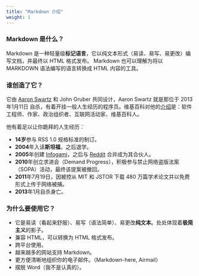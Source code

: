 ```yaml
---
title: "Markdown 介绍"
weight: 1
---
```

### Markdown 是什么？

Markdown 是一种轻量级**标记语言**，它以纯文本形式（易读、易写、易更改）编写文档，并最终以 HTML 格式发布。
Markdown 也可以理解为将以 MARKDOWN 语法编写的语言转换成 HTML 内容的工具。

### 谁创造了它？

它由 [Aaron Swartz](http://www.aaronsw.com/) 和 John Gruber 共同设计，Aaron Swartz 就是那位于 2013年1月11日 自杀，有着开挂一般人生经历的程序员。维基百科对他的[介绍](https://zh.wikipedia.org/wiki/亚伦·斯沃茨)是：软件工程师、作家、政治组织者、互联网活动家、维基百科人。

他有着足以让你跪拜的人生经历：

- **14岁**参与 RSS 1.0 规格标准的制订。
- **2004**年入读**斯坦福**，之后退学。
- **2005**年创建 [Infogami](http://infogami.org/)，之后与 [Reddit](http://www.reddit.com/) 合并成为其合伙人。
- **2010**年创立求进会（Demand Progress），积极参与禁止网络盗版法案（SOPA）活动，最终该提案被撤回。
- **2011**年7月19日，因被控从 MIT 和 JSTOR 下载 480 万篇学术论文并以免费形式上传于网络被捕。
- **2013**年1月自杀身亡。


### 为什么要使用它？

- 它是易读（看起来舒服）、易写（语法简单）、易更改**纯文本**。处处体现着**极简主义**的影子。
- 兼容 HTML，可以转换为 HTML 格式发布。
- 跨平台使用。
- 越来越多的网站支持 Markdown。
- 更方便清晰地组织你的电子邮件。（Markdown-here, Airmail）
- 摆脱 Word（我不是认真的）。